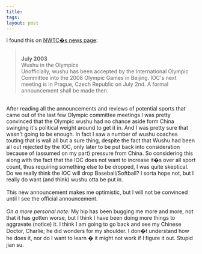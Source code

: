 ```yaml
---
title: 
tags: 
layout: post
---
```

I found this on <a href=http://www.usawushu.com/resources/index.html>NWTC�s news page</a>:<br /><blockquote><br /><b>July 2003</b><br />Wushu in the Olympics<br />Unofficially, wushu has been accepted by the International Olympic Committee into the 2008 Olympic Games in Beijing. IOC's next meeting is in Prague, Czech Republic on July 2nd. A formal announcement shall be made then.<br /></blockquote><br />After reading all the announcements and reviews of potential sports that came out of the last few Olympic committee meetings I was pretty convinced that the Olympic wushu had no chance aside form China swinging it's political weight around to get it in.  And I was pretty sure that wasn't going to be enough.  In fact I saw a number of wushu coaches touting that is wall all but a sure thing, despite the fact that Wushu had been all out rejected by the IOC, only later to be put back into consideration because of (assumed on my part) pressure from China. So considering this along with the fact that the IOC does not want to increase it�s over all sport count, thus requiring something else to be dropped, I was quite skeptical.  Do we really think the IOC will drop Baseball/Softball?  I sorta hope not, but I really do want (and think) wushu otta be put in.<br /><br />This new announcement makes me optimistic, but I will not be convinced until I see the official announcement.<br /><br /><I>On a more personal note: </i> My hip has been bugging me more and more, not that it has gotten worse, but I think I have been doing more things to aggravate (notice) it.  I think I am going to go back and see my Chinese Doctor, Charlie; he did wonders for my shoulder.  I don�t understand how he does it, nor do I want to learn � it might not work if I figure it out.  Stupid jian su. 
